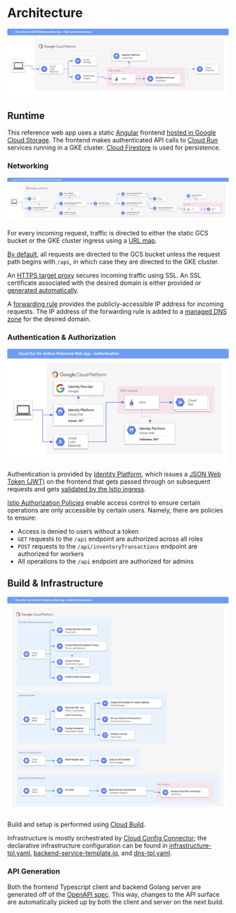 # Architecture

![high level architecture](./img/architecture-diagram.png)

## Runtime

This reference web app uses a static [Angular][] frontend
[hosted in Google Cloud Storage][]. The frontend makes authenticated API calls
to [Cloud Run][] services running in a GKE cluster. [Cloud Firestore][] is used
for persistence.

### Networking

![networking diagram](./img/networking-diagram.png)

For every incoming request, traffic is directed to either the static GCS bucket
or the GKE cluster ingress using a [URL map][].

[By default][], all requests are directed to the GCS bucket unless the request path
begins with `/api`, in which case they are directed to the GKE cluster.

An [HTTPS target proxy][] secures incoming traffic using SSL. An SSL certificate
associated with the desired domain is either provided or [generated automatically][].

A [forwarding rule][] provides the publicly-accessible IP address for incoming requests.
The IP address of the forwarding rule is added to a [managed DNS zone][] for the
desired domain.

### Authentication & Authorization

![authentication diagram](./img/authentication-diagram.png)

Authentication is provided by [Identity Platform][], which issues
a [JSON Web Token (JWT)][] on the frontend that gets passed through
on subsequent requests and gets [validated by the Istio ingress][].

[Istio Authorization Policies][] enable access control to ensure certain operations are only accessible by certain users. Namely, there are policies to ensure:
 - Access is denied to users without a token
 - `GET` requests to the `/api` endpoint are authorized across all roles
 - `POST` requests to the `/api/inventoryTransactions` endpoint are authorized for workers
 - All operations to the `/api` endpoint are authorized for admins

## Build & Infrastructure

![build diagram](./img/build-diagram.png)

Build and setup is performed using [Cloud Build][].

Infrastructure is mostly orchestrated by [Cloud Config Connector][];
the declarative infrastructure configuration can be found in
[infrastructure-tpl.yaml][], [backend-service-template.jq][], and [dns-tpl.yaml][].

### API Generation

Both the frontend Typescript client and backend Golang server are
generated off of the [OpenAPI spec][]. This way, changes to the API
surface are automatically picked up by both the client and server
on the next build.

[high level architecture]: ./high-level-diagram.svg
[Angular]: https://angular.io/
[hosted in Google Cloud Storage]: https://cloud.google.com/storage/docs/hosting-static-website
[Cloud Run]: https://cloud.google.com/run/docs/gke/setup
[Cloud Firestore]: https://cloud.google.com/firestore
[networking diagram]: ./networking-diagram.svg
[Cloud Config Connector]: https://cloud.google.com/config-connector/docs/overview
[infrastructure-tpl.yaml]: ../infrastructure-tpl.yaml
[backend-service-template.jq]: ../backend-service-template.jq
[dns-tpl.yaml]: ../dns-tpl.yaml
[Cloud Build]: https://cloud.google.com/cloud-build
[URL map]: https://cloud.google.com/load-balancing/docs/url-map
[HTTPS target proxy]: https://cloud.google.com/load-balancing/docs/target-proxies
[forwarding rule]: https://cloud.google.com/load-balancing/docs/forwarding-rule-concepts
[managed DNS zone]: https://cloud.google.com/dns/docs/overview#dns-managed-zones
[generated automatically]: https://cloud.google.com/load-balancing/docs/ssl-certificates/google-managed-certs
[authentication diagram]: ./authentication-diagram.svg
[Identity Platform]: https://cloud.google.com/identity-platform
[JSON Web Token (JWT)]: https://tools.ietf.org/html/rfc7519
[validated by the Istio ingress]: https://cloud.google.com/solutions/authenticating-cloud-run-on-gke-end-users-using-istio-and-identity-platform
[build diagram]: ./build-diagram.svg
[OpenAPI spec]: ../openapi.yaml
[By default]: ../infrastructure-tpl.yaml#L93
[Istio Authorization Policies]: https://archive.istio.io/v1.5/docs/reference/config/security/authorization-policy/